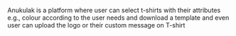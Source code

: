 Anukulak is a platform where user can select t-shirts with their attributes e.g., colour according to the user needs and download a template and even user can upload the logo or their custom message on T-shirt
